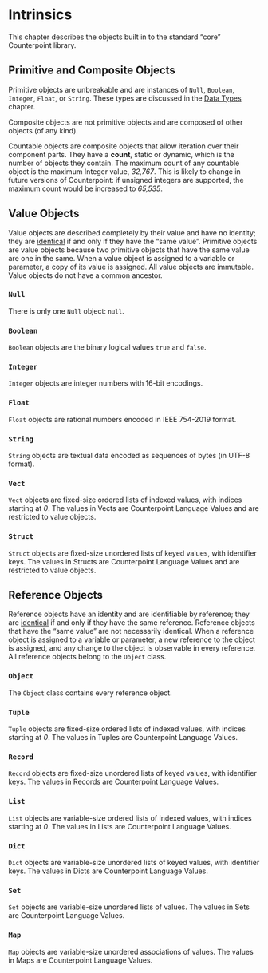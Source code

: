 # Intrinsics
This chapter describes the objects built in to the standard “core” Counterpoint library.



## Primitive and Composite Objects
Primitive objects are unbreakable and are instances of `Null`, `Boolean`, `Integer`, `Float`, or `String`.
These types are discussed in the [Data Types](./data-types.md#simple-types) chapter.

Composite objects are not primitive objects and are composed of other objects (of any kind).

Countable objects are composite objects that allow iteration over their component parts.
They have a **count**, static or dynamic, which is the number of objects they contain.
The maximum count of any countable object is the maximum Integer value, *32,767*.
This is likely to change in future versions of Counterpoint:
if unsigned integers are supported, the maximum count would be increased to *65,535*.



## Value Objects
Value objects are described completely by their value and have no identity;
they are [identical](./algorithms.md#identical) if and only if they have the “same value”.
Primitive objects are value objects because two primitive objects that have the same value are one in the same.
When a value object is assigned to a variable or parameter, a copy of its value is assigned.
All value objects are immutable.
Value objects do not have a common ancestor.


### `Null`
There is only one `Null` object: `null`.


### `Boolean`
`Boolean` objects are the binary logical values `true` and `false`.


### `Integer`
`Integer` objects are integer numbers with 16-bit encodings.


### `Float`
`Float` objects are rational numbers encoded in IEEE 754-2019 format.


### `String`
`String` objects are textual data encoded as sequences of bytes (in UTF-8 format).


### `Vect`
`Vect` objects are fixed-size ordered lists of indexed values, with indices starting at *0*.
The values in Vects are Counterpoint Language Values and are restricted to value objects.


### `Struct`
`Struct` objects are fixed-size unordered lists of keyed values, with identifier keys.
The values in Structs are Counterpoint Language Values and are restricted to value objects.



## Reference Objects
Reference objects have an identity and are identifiable by reference;
they are [identical](./algorithms.md#identical) if and only if they have the same reference.
Reference objects that have the “same value” are not necessarily identical.
When a reference object is assigned to a variable or parameter, a new reference to the object is assigned,
and any change to the object is observable in every reference.
All reference objects belong to the `Object` class.


### `Object`
The `Object` class contains every reference object.


### `Tuple`
`Tuple` objects are fixed-size ordered lists of indexed values, with indices starting at *0*.
The values in Tuples are Counterpoint Language Values.


### `Record`
`Record` objects are fixed-size unordered lists of keyed values, with identifier keys.
The values in Records are Counterpoint Language Values.


### `List`
`List` objects are variable-size ordered lists of indexed values, with indices starting at *0*.
The values in Lists are Counterpoint Language Values.


### `Dict`
`Dict` objects are variable-size unordered lists of keyed values, with identifier keys.
The values in Dicts are Counterpoint Language Values.


### `Set`
`Set` objects are variable-size unordered lists of values.
The values in Sets are Counterpoint Language Values.


### `Map`
`Map` objects are variable-size unordered associations of values.
The values in Maps are Counterpoint Language Values.
